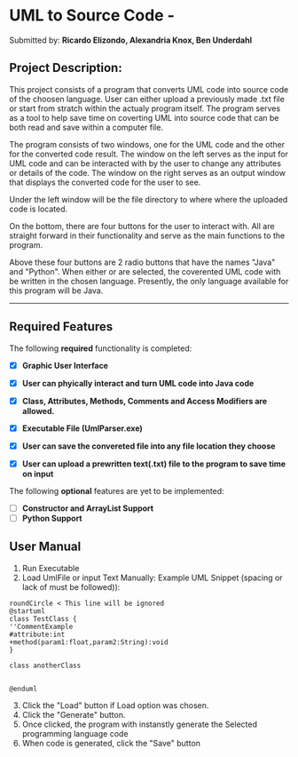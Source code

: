 # UML to Source Code  - 
Submitted by: **Ricardo Elizondo, Alexandria Knox, Ben Underdahl**

## Project Description:
    
This project consists of a program that converts UML code into source code of the choosen language. User can either upload a previously made .txt file or start from stratch within the actualy program itself. The program serves as a tool to help save time on coverting UML into source code that can be both read and save within a computer file.

The program consists of two windows, one for the UML code and the other for the converted code result. The window on the left serves as the input for UML code and can be interacted with by the user to change any attributes or details of the code. The window on the right serves as an output window that displays the converted code for the user to see.

Under the left window will be the file directory to where where the uploaded code is located.

On the bottom, there are four buttons for the user to interact with. All are straight forward in their functionality and serve as the main functions to the program.
   
   
   Above these four buttons are 2 radio buttons that have the names "Java" and "Python". When either or are selected, the coverented UML code with be written in the chosen language. Presently, the only language available for this program will be Java.
   


---


## Required Features


The following **required** functionality is completed:

- [x] **Graphic User Interface**
- [x] **User can phyically interact and turn UML code into Java code** 
- [x] **Class, Attributes, Methods, Comments and Access Modifiers are allowed.**
- [x] **Executable File (UmlParser.exe)**
- [x] **User can save the convereted file into any file location they choose**
- [x] **User can upload a prewritten text(.txt) file to the program to save time on input** 

 
The following **optional** features are yet to be implemented:

- [ ] **Constructor and ArrayList Support**
- [ ] **Python Support**

## User Manual

1. Run Executable
2. Load UmlFile or input Text Manually:
Example UML Snippet (spacing or lack of must be followed)): 

```
roundCircle < This line will be ignored
@startuml
class TestClass {
''CommentExample
#attribute:int
+method(param1:float,param2:String):void
}

class anotherClass


@enduml
```

3. Click the "Load" button if Load option was chosen.
4. Click the "Generate" button. 
5. Once clicked, the program with instanstly generate the Selected programming language code
6. When code is generated, click the "Save" button 

